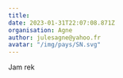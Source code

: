 ```yaml
---
title: 
date: 2023-01-31T22:07:08.871Z
organisation: Agne
author: julesagne@yahoo.fr
avatar: "/img/pays/SN.svg"
---
```


Jam rek